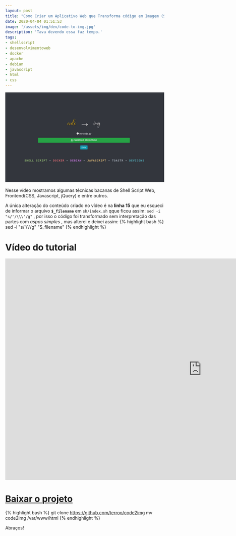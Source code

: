 ```yaml
---
layout: post
title: "Como Criar um Aplicativo Web que Transforma código em Imagem (Shell Script)"
date: 2020-04-04 01:51:53
image: '/assets/img/dev/code-to-img.jpg'
description: 'Tava devendo essa faz tempo.'
tags:
- shellscript
- desenvolvimentoweb
- docker
- apache
- debian
- javascript
- html
- css
---
```


[![Como Criar um Aplicativo Web que Transforma código em Imagem](/assets/img/dev/code-to-img.jpg)](/assets/img/dev/code-to-img.jpg)


Nesse vídeo mostramos algumas técnicas bacanas de Shell Script Web, Frontend(CSS, Javascript, jQuery) e entre outros.


 A única alteração do conteúdo criado no vídeo é na **linha 15** que eu esqueci de informar o arquivo **`$_filename`** em `sh/index.sh` qque ficou assim: `sed -i "s/'/\\\'/g"` , por isso o código foi transformado sem interpretação das partes com *aspas simples* , mas alterei e deixei assim:
{% highlight bash %}
sed -i "s/'/\\\'/g" "$_filename"
{% endhighlight %}

# Vídeo do tutorial

<iframe width="1244" height="700" src="https://www.youtube.com/embed/q-nDkg1PauE" frameborder="0" allow="accelerometer; autoplay; encrypted-media; gyroscope; picture-in-picture" allowfullscreen></iframe> 

# [Baixar o projeto](https://github.com/terroo/code2img)
{% highlight bash %}
git clone https://github.com/terroo/code2img
mv code2img /var/www/html
{% endhighlight %}

Abraços!
